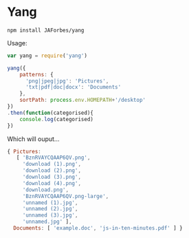 Yang
====

`npm install JAForbes/yang`


Usage:


```javascript
var yang = require('yang')

yang({
	patterns: {
	  'png|jpeg|jpg': 'Pictures',
	  'txt|pdf|doc|docx': 'Documents'
	},
	sortPath: process.env.HOMEPATH+'/desktop'
})
.then(function(categorised){
	console.log(categorised)
})

```

Which will ouput...

```javascript
{ Pictures: 
   [ 'BznRVAYCQAAP6QV.png',
     'download (1).png',
     'download (2).png',
     'download (3).png',
     'download (4).png',
     'download.png',
     'BznRVAYCQAAP6QV.png-large',
     'unnamed (1).jpg',
     'unnamed (2).jpg',
     'unnamed (3).jpg',
     'unnamed.jpg' ],
  Documents: [ 'example.doc', 'js-in-ten-minutes.pdf' ] }

```
